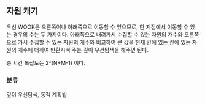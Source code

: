 ## 자원 캐기

우선 WOOK은 오른쪽이나 아래쪽으로 이동할 수 있으므로, 한 지점에서 이동할 수 있는 경우의 수는 두 가지이다. 아래쪽으로 내려가서 수집할 수 있는 자원의 개수와 오른쪽으로 가서 수집할 수 있는 자원의 개수와 비교하여 큰 값을 현재 칸에 있는 칸에 있는 자원의 개수에 더하여 반환시켜 주는 깊이 우선탐색을 해주면 된다.

총 시간 복잡도는 2^(N+M-1) 이다.

### 분류
깊이 우선탐색, 동적 계획법
